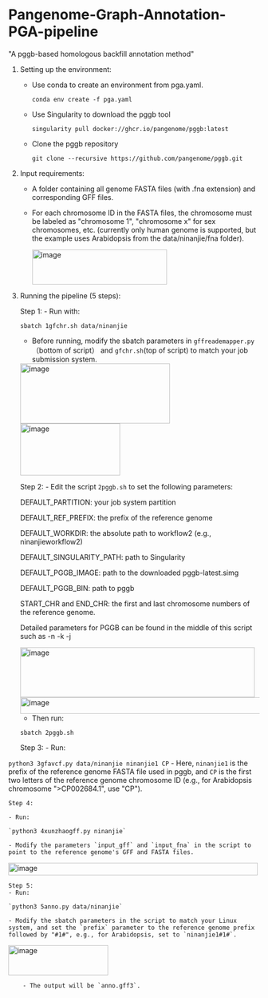 # Pangenome-Graph-Annotation-PGA-pipeline
"A pggb-based homologous backfill annotation method"
1. Setting up the environment:
    - Use conda to create an environment from pga.yaml.

      `conda env create -f pga.yaml`
    - Use Singularity to download the pggb tool

      `singularity pull docker://ghcr.io/pangenome/pggb:latest`
    - Clone the pggb repository

      `git clone --recursive https://github.com/pangenome/pggb.git`
 2. Input requirements:
    - A folder containing all genome FASTA files (with .fna extension) and corresponding GFF files.
    - For each chromosome ID in the FASTA files, the chromosome must be labeled as "chromosome 1", "chromosome x" for sex chromosomes, etc. (currently only human genome is supported, but the example uses Arabidopsis from the data/ninanjie/fna folder).


      <img width="270" height="70" alt="image" src="https://github.com/user-attachments/assets/72292c0b-e1d5-489a-9525-e8c5439ec979" />

 
 3. Running the pipeline (5 steps):

    Step 1: 
        - Run with:

    `sbatch 1gfchr.sh data/ninanjie`

    - Before running, modify the sbatch parameters in `gffreademapper.py`（bottom of script） and `gfchr.sh`(top of script) to match your job submission system.
    

    <img width="300" height="120" alt="image" src="https://github.com/user-attachments/assets/0eff2bdf-d286-4cc6-8335-4c53d73f30da" />
    

    <img width="200" height="104" alt="image" src="https://github.com/user-attachments/assets/5b0a1e8f-b95e-4823-87c6-978b4f5318a0" />



    Step 2:
        - Edit the script `2pggb.sh` to set the following parameters:

    DEFAULT_PARTITION: your job system partition

    DEFAULT_REF_PREFIX: the prefix of the reference genome

    DEFAULT_WORKDIR: the absolute path to workflow2 (e.g., ninanjieworkflow2)

    DEFAULT_SINGULARITY_PATH: path to Singularity

    DEFAULT_PGGB_IMAGE: path to the downloaded pggb-latest.simg

    DEFAULT_PGGB_BIN: path to pggb

    START_CHR and END_CHR: the first and last chromosome numbers of the reference genome.

    Detailed parameters for PGGB can be found in the middle of this script such as -n -k -j


    <img width="470" height="100" alt="image" src="https://github.com/user-attachments/assets/2fb9a9d4-be91-4f66-9a30-d271e21bfd6c" />

    

    <img width="1704" height="33" alt="image" src="https://github.com/user-attachments/assets/53475210-cef9-4d1d-8aeb-05005259224a" />



    - Then run:

    `sbatch 2pggb.sh`


    Step 3:
        - Run:

`python3 3gfavcf.py data/ninanjie ninanjie1 CP`
        - Here, `ninanjie1` is the prefix of the reference genome FASTA file used in pggb, and `CP` is the first two letters of the reference genome chromosome ID (e.g., for Arabidopsis chromosome ">CP002684.1", use "CP").
   

    Step 4:
       
    - Run:

    `python3 4xunzhaogff.py ninanjie`
           
    - Modify the parameters `input_gff` and `input_fna` in the script to point to the reference genome's GFF and FASTA files.

       

<img width="500" height="25" alt="image" src="https://github.com/user-attachments/assets/35487177-4aea-4fe1-ad24-8a86652d6012" />



    Step 5:
    - Run:
    
    `python3 5anno.py data/ninanjie`
        
    - Modify the sbatch parameters in the script to match your Linux system, and set the `prefix` parameter to the reference genome prefix followed by "#1#", e.g., for Arabidopsis, set to `ninanjie1#1#`.


<img width="200" height="60" alt="image" src="https://github.com/user-attachments/assets/123a60ae-600a-4465-9d86-23720e3ca1e7" />

        
        - The output will be `anno.gff3`.
